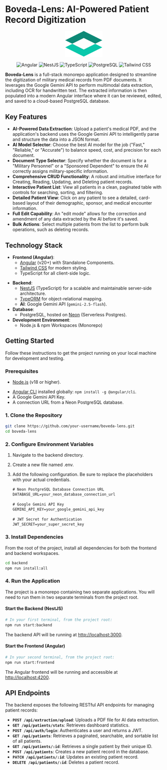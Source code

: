 # Boveda-Lens: AI-Powered Patient Record Digitization

<p align="center"\>
<img src="./backend/public/logo.png" alt="Boveda Logo" width="120"\>
</p\>

<p align="center">
  <img src="https://img.shields.io/badge/Angular-DD0031?style=for-the-badge&logo=angular&logoColor=white" alt="Angular">
  <img src="https://img.shields.io/badge/NestJS-E0234E?style=for-the-badge&logo=nestjs&logoColor=white" alt="NestJS">
  <img src="https://img.shields.io/badge/TypeScript-3178C6?style=for-the-badge&logo=typescript&logoColor=white" alt="TypeScript">
  <img src="https://img.shields.io/badge/PostgreSQL-4169E1?style=for-the-badge&logo=postgresql&logoColor=white" alt="PostgreSQL">
  <img src="https://img.shields.io/badge/Tailwind_CSS-38B2AC?style=for-the-badge&logo=tailwind-css&logoColor=white" alt="Tailwind CSS">
</p>

**Boveda-Lens** is a full-stack monorepo application designed to streamline the digitization of military medical records from PDF documents. It leverages the Google Gemini API to perform multimodal data extraction, including OCR for handwritten text. The extracted information is then populated into a modern Angular interface where it can be reviewed, edited, and saved to a cloud-based PostgreSQL database.

## Key Features

- **AI-Powered Data Extraction**: Upload a patient's medical PDF, and the application's backend uses the Google Gemini API to intelligently parse and structure the data into a JSON format.
- **AI Model Selector**: Choose the best AI model for the job ("Fast," "Reliable," or "Accurate") to balance speed, cost, and precision for each document.
- **Document Type Selector**: Specify whether the document is for a "Military Personnel" or a "Sponsored Dependent" to ensure the AI correctly assigns military-specific information.
- **Comprehensive CRUD Functionality**: A robust and intuitive interface for Creating, Reading, Updating, and Deleting patient records.
- **Interactive Patient List**: View all patients in a clean, paginated table with controls for searching, sorting, and filtering.
- **Detailed Patient View**: Click on any patient to see a detailed, card-based layout of their demographic, sponsor, and medical encounter information.
- **Full Edit Capability**: An "edit mode" allows for the correction and amendment of any data extracted by the AI before it's saved.
- **Bulk Actions**: Select multiple patients from the list to perform bulk operations, such as deleting records.

## Technology Stack

- **Frontend (Angular)**:
  - [Angular](https://angular.io/) (v20+) with Standalone Components.
  - [Tailwind CSS](https://tailwindcss.com/) for modern styling.
  - TypeScript for all client-side logic.

* **Backend**:
  - [NestJS](https://nestjs.com/) (TypeScript) for a scalable and maintainable server-side architecture.
  - [TypeORM](https://typeorm.io/) for object-relational mapping.
  - **AI**: Google Gemini API (`gemini-2.5-flash`).
* **Database**:
  - PostgreSQL, hosted on [Neon](https://neon.tech/) (Serverless Postgres).
* **Development Environment**:
  - Node.js & npm Workspaces (Monorepo)

## Getting Started

Follow these instructions to get the project running on your local machine for development and testing.

### Prerequisites

- [Node.js](https://nodejs.org/) (v18 or higher).

* [Angular CLI](https://angular.io/cli) installed globally: `npm install -g @angular/cli`.
* A Google Gemini API Key.
* A connection URL from a Neon PostgreSQL database.

### 1\. Clone the Repository

```bash
git clone https://github.com/your-username/boveda-lens.git
cd boveda-lens
```

### 2\. Configure Environment Variables

1. Navigate to the backend directory.

2. Create a new file named .env.

3. Add the following configuration. Be sure to replace the placeholders with your actual credentials.

   ```env
   # Neon PostgreSQL Database Connection URL
   DATABASE_URL=your_neon_database_connection_url

   # Google Gemini API Key
   GEMINI_API_KEY=your_google_gemini_api_key

   # JWT Secret for Authentication
   JWT_SECRET=your_super_secret_key
   ```

### 3\. Install Dependencies

From the root of the project, install all dependencies for both the frontend and backend workspaces.

```bash
cd backend
npm run install:all
```

### 4\. Run the Application

The project is a monorepo containing two separate applications. You will need to run them in two separate terminals from the project root.

#### Start the Backend (NestJS)

```bash
# In your first terminal, from the project root:
npm run start:backend
```

The backend API will be running at [http://localhost:3000](http://localhost:3000).

#### Start the Frontend (Angular)

```bash
# In your second terminal, from the project root:
npm run start:frontend
```

The Angular frontend will be running and accessible at [http://localhost:4200](http://localhost:4200).

## API Endpoints

The backend exposes the following RESTful API endpoints for managing patient records:

- **`POST /api/extraction/upload`**: Uploads a PDF file for AI data extraction.
- **`GET /api/patients/stats`**: Retrieves dashboard statistics.
- **`POST /api/auth/login`**: Authenticates a user and returns a JWT.
- **`GET /api/patients`**: Retrieves a paginated, searchable, and sortable list of all patients.
- **`GET /api/patients/:id`**: Retrieves a single patient by their unique ID.
- **`POST /api/patients`**: Creates a new patient record in the database.
- **`PATCH /api/patients/:id`**: Updates an existing patient record.
- **`DELETE /api/patients/:id`**: Deletes a patient record.
